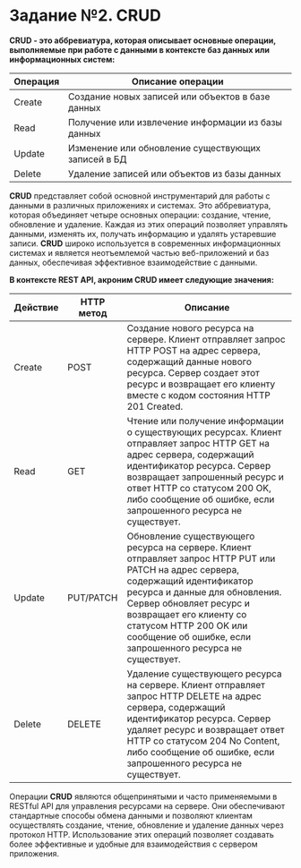 # Задание №2. CRUD

**CRUD - это аббревиатура, которая описывает основные операции, выполняемые при работе с данными в контексте баз данных или информационных систем:**

| Операция | Описание операции                                        |
| ---------|----------------------------------------------------------|
| Create   | Создание новых записей или объектов в базе данных         |
| Read     | Получение или извлечение информации из базы данных        |
| Update   | Изменение или обновление существующих записей в БД        |
| Delete   | Удаление записей или объектов из базы данных              |

**CRUD** представляет собой основной инструментарий для работы с данными в различных приложениях и системах. Это аббревиатура, которая объединяет четыре основных операции: создание, чтение, обновление и удаление. Каждая из этих операций позволяет управлять данными, изменять их, получать информацию и удалять устаревшие записи. **CRUD** широко используется в современных информационных системах и является неотъемлемой частью веб-приложений и баз данных, обеспечивая эффективное взаимодействие с данными.

**В контексте REST API, акроним CRUD имеет следующие значения:**

Действие | HTTP метод | Описание
------- | ---------- | --------
Create  | POST       | Создание нового ресурса на сервере. Клиент отправляет запрос HTTP POST на адрес сервера, содержащий данные нового ресурса. Сервер создает этот ресурс и возвращает его клиенту вместе с кодом состояния HTTP 201 Created.
Read    | GET        | Чтение или получение информации о существующих ресурсах. Клиент отправляет запрос HTTP GET на адрес сервера, содержащий идентификатор ресурса. Сервер возвращает запрошенный ресурс и ответ HTTP со статусом 200 OK, либо сообщение об ошибке, если запрошенного ресурса не существует.
Update  | PUT/PATCH  | Обновление существующего ресурса на сервере. Клиент отправляет запрос HTTP PUT или PATCH на адрес сервера, содержащий идентификатор ресурса и данные для обновления. Сервер обновляет ресурс и возвращает его клиенту со статусом HTTP 200 OK или сообщение об ошибке, если запрошенного ресурса не существует.
Delete  | DELETE     | Удаление существующего ресурса на сервере. Клиент отправляет запрос HTTP DELETE на адрес сервера, содержащий идентификатор ресурса. Сервер удаляет ресурс и возвращает ответ HTTP со статусом 204 No Content, либо сообщение об ошибке, если запрошенного ресурса не существует.

Операции **CRUD** являются общепринятыми и часто применяемыми в RESTful API для управления ресурсами на сервере. Они обеспечивают стандартные способы обмена данными и позволяют клиентам осуществлять создание, чтение, обновление и удаление данных через протокол HTTP. Использование этих операций позволяет создавать более эффективные и удобные для взаимодействия с сервером приложения.